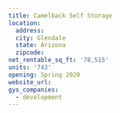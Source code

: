 ```yaml
---
title: Camelback Self Storage
location:
  address:
  city: Glendale
  state: Arizona
  zipcode:
net_rentable_sq_ft: '78,515'
units: '743'
opening: Spring 2020
website_url:
gys_companies:
  - development
---
```


